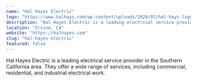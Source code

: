 ```yaml
---
name: "Hal Hayes Electric"
logo: "https://www.halhays.com/wp-content/uploads/2020/07/hal-hays-logo-final.svg?x82171"
description: "Hal Hayes Electric is a leading electrical service provider in the Southern California area. They offer a wide range of services, including commercial, residential, and industrial electrical work."
location: "Irvine, CA"
website: "https://halhayes.com"
slug: "hal-hayes-electric"
featured: false
---
```


Hal Hayes Electric is a leading electrical service provider in the Southern California area. They offer a wide range of services, including commercial, residential, and industrial electrical work.